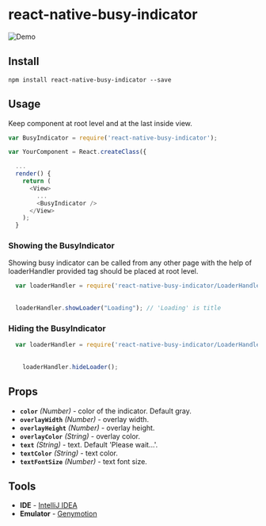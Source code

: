 # react-native-busy-indicator
![Demo](https://raw.githubusercontent.com/Durgaprasad-Budhwani/react-native-busy-indicator/master/demo.png)

## Install
```shell
npm install react-native-busy-indicator --save
```

## Usage
Keep <BusyIndicator /> component at root level and at the last inside view.

```js
var BusyIndicator = require('react-native-busy-indicator');

var YourComponent = React.createClass({

  ...
  render() {
    return (
      <View>
        ... 
        <BusyIndicator />  
      </View>
    );  
  }
```

### Showing the BusyIndicator
Showing busy indicator can be called from any other page with the help of loaderHandler provided <BusyIndicator /> tag should be placed at root level.

```js
  var loaderHandler = require('react-native-busy-indicator/LoaderHandler');
  
  
  loaderHandler.showLoader("Loading"); // 'Loading' is title
```

### Hiding the BusyIndicator
```js
  var loaderHandler = require('react-native-busy-indicator/LoaderHandler');
    
    
    loaderHandler.hideLoader();
```

## Props

- **`color`** _(Number)_ - color of the indicator. Default gray.
- **`overlayWidth`** _(Number)_ - overlay width.
- **`overlayHeight`** _(Number)_ - overlay height.
- **`overlayColor`** _(String)_ - overlay color.
- **`text`** _(String)_ - text. Default 'Please wait...'.
- **`textColor`** _(String)_ - text color.
- **`textFontSize`** _(Number)_ - text font size.

## Tools

- **IDE** - [IntelliJ IDEA ](https://www.jetbrains.com/idea/ "IntelliJ IDEA")
- **Emulator** - [Genymotion](https://www.genymotion.com/ "genymotion")

